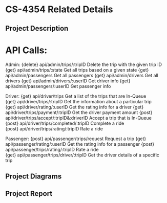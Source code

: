 # CS-4354 Related Details 
## Project Description

# API Calls: 
Admin: 
{delete} api/admin/trips/:tripID       Delete the trip with the given trip ID
{get} api/admin/trips/:state       Get all trips based on a given state
{get} api/admin/passengers       Get all passengers
{get} api/admin/drivers       Get all drivers
{get} api/admin/drivers/:userID       Get driver info
{get} api/admin/passengers/:userID       Get passenger info

Driver: 
{get} api/driver/trips       Get a list of the trips that are In-Queue  
{get} api/driver/trips/:tripID       Get the information about a particular trip  
{get} api/driver/rating/:userID       Get the rating info for a driver 
{get} api/driver/trips/payment/:tripID       Get the driver payment amount
{post} api/driver/trips/accept/:tripID&:driverID      Accept a trip that is In-Queue  
{post} api/driver/trips/completed/:tripID     Complete a ride  
{post} api/driver/trips/rating/:tripID     Rate a ride  

Passenger: 
{post} api/passenger/trips/request Request a trip 
{get} api/passenger/rating/:userID       Get the rating info for a passenger 
{post} api/passenger/trips/rating/:tripID     Rate a ride  
{get} api/passenger/trips/driver/:tripID       Get the driver details of a specific trip
## Project Diagrams
## Project Report 
